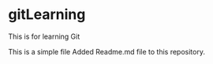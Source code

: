 # gitLearning
This is for learning Git

This is a simple file
Added Readme.md file to this repository.
